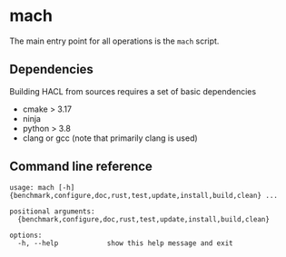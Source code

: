 # mach

The main entry point for all operations is the `mach` script.

## Dependencies

Building HACL from sources requires a set of basic dependencies

- cmake > 3.17
- ninja
- python > 3.8
- clang or gcc (note that primarily clang is used)

## Command line reference

```
usage: mach [-h] {benchmark,configure,doc,rust,test,update,install,build,clean} ...

positional arguments:
  {benchmark,configure,doc,rust,test,update,install,build,clean}

options:
  -h, --help            show this help message and exit
```
